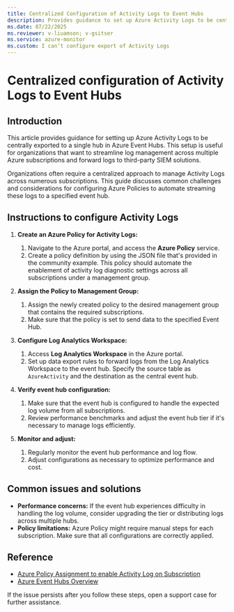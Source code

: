 ```yaml
---
title: Centralized Configuration of Activity Logs to Event Hubs
description: Provides guidance to set up Azure Activity Logs to be centrally exported to a single Event Hub.
ms.date: 07/22/2025
ms.reviewer: v-liuamson; v-gsitser
ms.service: azure-monitor
ms.custom: I can’t configure export of Activity Logs
---
```


# Centralized configuration of Activity Logs to Event Hubs

## Introduction

This article provides guidance for setting up Azure Activity Logs to be centrally exported to a single hub in Azure Event Hubs. This setup is useful for organizations that want to streamline log management across multiple Azure subscriptions and forward logs to third-party SIEM solutions.

Organizations often require a centralized approach to manage Activity Logs across numerous subscriptions. This guide discusses common challenges and considerations for configuring Azure Policies to automate streaming these logs to a specified event hub.

## Instructions to configure Activity Logs

1. **Create an Azure Policy for Activity Logs:**
   1. Navigate to the Azure portal, and access the **Azure Policy** service.
   1. Create a policy definition by using the JSON file that's provided in the community example. This policy should automate the enablement of activity log diagnostic settings across all subscriptions under a management group.

2. **Assign the Policy to Management Group:**
   1. Assign the newly created policy to the desired management group that contains the required subscriptions.
   1. Make sure that the policy is set to send data to the specified Event Hub.

3. **Configure Log Analytics Workspace:**
   1. Access **Log Analytics Workspace** in the Azure portal.
   1. Set up data export rules to forward logs from the Log Analytics Workspace to the event hub. Specify the source table as `AzureActivity` and the destination as the central event hub.

4. **Verify event hub configuration:**
   1. Make sure that the event hub is configured to handle the expected log volume from all subscriptions.
   1. Review performance benchmarks and adjust the event hub tier if it's necessary to manage logs efficiently.

5. **Monitor and adjust:**
   1. Regularly monitor the event hub performance and log flow.
   1. Adjust configurations as necessary to optimize performance and cost.

## Common issues and solutions

- **Performance concerns:** If the event hub experiences difficulty in handling the log volume, consider upgrading the tier or distributing logs across multiple hubs.
- **Policy limitations:** Azure Policy might require manual steps for each subscription. Make sure that all configurations are correctly applied.

## Reference

- [Azure Policy Assignment to enable Activity Log on Subscription](https://techcommunity.microsoft.com/discussions/azure/policy-assignment-to-enable-activity-log-on-subscription/2471006)
- [Azure Event Hubs Overview](/azure/event-hubs/event-hubs-about)

If the issue persists after you follow these steps, open a support case for further assistance.
